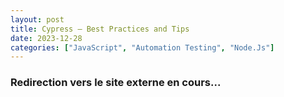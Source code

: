 ```yaml
---
layout: post
title: Cypress — Best Practices and Tips
date: 2023-12-28
categories: ["JavaScript", "Automation Testing", "Node.Js"]
---
```


<!DOCTYPE html>
<html lang="en">
<head>
    <meta http-equiv="refresh" content="0; url=https://medium.com/@florent.mgt/cypress-best-practices-and-tips-9dd61121e688">
</head>
</html>

### Redirection vers le site externe en cours...

